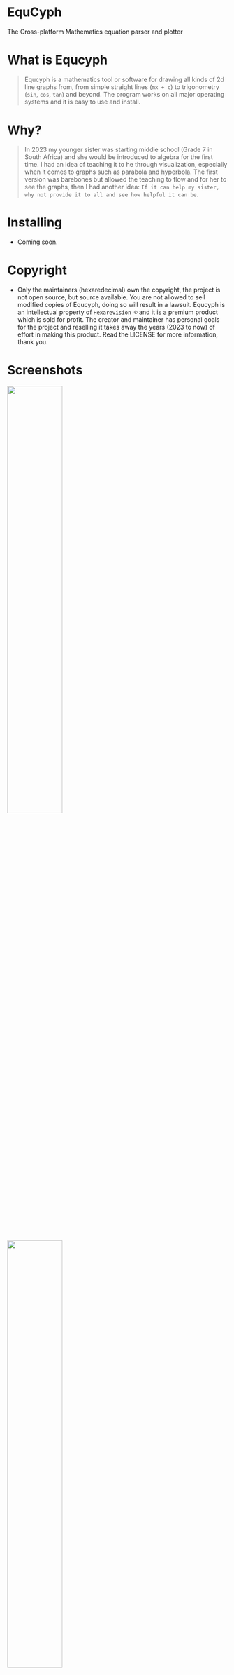 # EquCyph
The Cross-platform Mathematics equation parser and plotter

# What is Equcyph
> Equcyph is a mathematics tool or software for drawing all kinds of 2d line graphs from, from simple straight lines (`mx + c`) to trigonometry (`sin`, `cos`, `tan`) and beyond. The program works on all major operating systems and it is easy to use and install.

# Why?
> In 2023 my younger sister was starting middle school (Grade 7 in South Africa) and she would be introduced to algebra for the first time. I had an idea of teaching it to he through visualization, especially when it comes to graphs such as parabola and hyperbola.
> The first version was barebones but allowed the teaching to flow and for her to see the graphs, then I had another idea: `If it can help my sister, why not provide it to all and see how helpful it can be`.

# Installing
- Coming soon.

# Copyright 
- Only the maintainers (hexaredecimal) own the copyright, the project is not open source, but source available. You are not allowed to sell modified copies of Equcyph, doing so will result in a lawsuit. Equcyph is an intellectual property of `Hexarevision ©` and it is a premium product which is sold for profit. The creator and maintainer has personal goals for the project and reselling it takes away the years (2023 to now) of effort in making this product. Read the LICENSE for more information, thank you.

# Screenshots

<img width="50%" src="https://github.com/hexaredecimal/EquCyph/blob/main/screenshots/Equcyph%20-%202024-10-09_08-32.png" />
<img width="50%" src="https://github.com/hexaredecimal/EquCyph/blob/main/screenshots/Equcyph%20-%202024-10-09_08-35.png" />
<img width="50%" src="https://github.com/hexaredecimal/EquCyph/blob/main/screenshots/Equcyph%20-%202024-10-09_08-35-2.png" />
